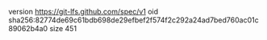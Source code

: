 version https://git-lfs.github.com/spec/v1
oid sha256:82774de69c61bdb698de29efbef2f574f2c292a24ad7bed760ac01c89062b4a0
size 451
